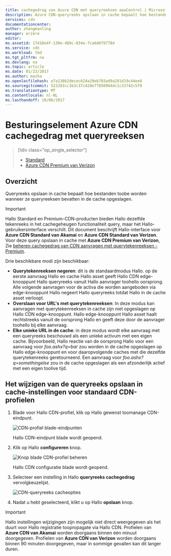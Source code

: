 ```yaml
---
title: cachegedrag van Azure CDN met queryreeksen aaaControl | Microsoft Docs
description: Azure CDN-queryreeks opslaan in cache bepaalt hoe bestanden toobe worden wanneer ze queryreeksen bevatten in de cache opgeslagen.
services: cdn
documentationcenter: 
author: zhangmanling
manager: erikre
editor: 
ms.assetid: 17410e4f-130e-489c-834e-7ca6d6f9778d
ms.service: cdn
ms.workload: tbd
ms.tgt_pltfrm: na
ms.devlang: na
ms.topic: article
ms.date: 01/23/2017
ms.author: mazha
ms.openlocfilehash: e7a138b2decec624a29eb703ad9a291d19c44ee8
ms.sourcegitcommit: 523283cc1b3c37c428e77850964dc1c33742c5f0
ms.translationtype: MT
ms.contentlocale: nl-NL
ms.lasthandoff: 10/06/2017
---
```

# <a name="control-azure-cdn-caching-behavior-with-query-strings"></a>Besturingselement Azure CDN cachegedrag met queryreeksen
> [!div class="op_single_selector"]
> * [Standard](cdn-query-string.md)
> * [Azure CDN Premium van Verizon](cdn-query-string-premium.md)
> 
> 

## <a name="overview"></a>Overzicht
Queryreeks opslaan in cache bepaalt hoe bestanden toobe worden wanneer ze queryreeksen bevatten in de cache opgeslagen.

> [!IMPORTANT]
> Hallo Standard en Premium-CDN-producten bieden Hallo dezelfde tekenreeks in het cachegeheugen functionaliteit query, maar het Hallo-gebruikersinterface verschilt.  Dit document beschrijft Hallo-interface voor **Azure CDN Standard van Akamai** en **Azure CDN Standard van Verizon**.  Voor deze query opslaan in cache met **Azure CDN Premium van Verizon**, Zie [beheren cachegedrag van CDN aanvragen met querytekenreeksen - Premium](cdn-query-string-premium.md).
> 
> 

Drie beschikbare modi zijn beschikbaar:

* **Querytekenreeksen negeren**: dit is de standaardmodus Hallo.  op de eerste aanvraag Hallo en cache Hallo asset geeft Hallo CDN edge-knooppunt Hallo queryreeks vanuit Hallo aanvrager toohello oorsprong.  Alle volgende aanvragen voor de activa die worden aangeboden via edge-knooppunt Hallo negeert Hallo queryreeks totdat Hallo in de cache asset verloopt.
* **Overslaan voor URL's met querytekenreeksen**: In deze modus kan aanvragen met querytekenreeksen in cache zijn niet opgeslagen op Hallo CDN edge-knooppunt.  Hallo edge-knooppunt Hallo asset haalt rechtstreeks vanuit de oorsprong Hallo en geeft deze door de aanvrager toohello bij elke aanvraag.
* **Elke unieke URL in de cache**: in deze modus wordt elke aanvraag met een queryreeks beschouwd als een unieke activum met een eigen cache.  Bijvoorbeeld, Hallo reactie van de oorsprong Hallo voor een aanvraag voor *foo.ashx?q=bar* zou worden in de cache opgeslagen op Hallo edge-knooppunt en voor daaropvolgende caches met die dezelfde querytekenreeks geretourneerd.  Een aanvraag voor *foo.ashx?q=somethingelse* zou in de cache opgeslagen als een afzonderlijk actief met een eigen toolive tijd.

## <a name="changing-query-string-caching-settings-for-standard-cdn-profiles"></a>Het wijzigen van de queryreeks opslaan in cache-instellingen voor standaard CDN-profielen
1. Blade voor Hallo CDN-profiel, klik op Hallo gewenst toomanage CDN-eindpunt.
   
    ![CDN-profiel blade-eindpunten](./media/cdn-query-string/cdn-endpoints.png)
   
    Hallo CDN-eindpunt blade wordt geopend.
2. Klik op Hallo **configureren** knop.
   
    ![Knop blade CDN-profiel beheren](./media/cdn-query-string/cdn-config-btn.png)
   
    Hallo CDN configuratie blade wordt geopend.
3. Selecteer een instelling in Hallo **queryreeks cachegedrag** vervolgkeuzelijst.
   
    ![CDN-queryreeks cacheopties](./media/cdn-query-string/cdn-query-string.png)
4. Nadat u hebt geselecteerd, klikt u op Hallo **opslaan** knop.

> [!IMPORTANT]
> Hallo instellingen wijzigingen zijn mogelijk niet direct weergegeven als het duurt voor Hallo registratie toopropagate via Hallo CDN.  Profielen van <b>Azure CDN van Akamai</b> worden doorgaans binnen één minuut doorgegeven.  Profielen van <b>Azure CDN van Verizon</b> worden doorgaans binnen 90 minuten doorgegeven, maar in sommige gevallen kan dit langer duren.
> 
> 

